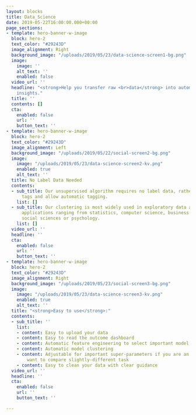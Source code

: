 ```yaml
---
layout: blocks
title: Data_Science
date: 2019-05-22T16:00:00.000+00:00
page_sections:
- template: hero-banner-w-image
  block: hero-2
  text_color: "#29243D"
  image_alignment: Right
  background_image: "/uploads/2019/05/23/data-science-screen1-bg.png"
  image:
    image: ''
    alt_text: ''
    enabled: false
  video_url: ''
  headline: "<strong>Help you transfer raw <br>data</strong> into automatically <br>generated
    insights."
  title: ''
  contents: []
  cta:
    enabled: false
    url: ''
    button_text: ''
- template: hero-banner-w-image
  block: hero-2
  text_color: "#29243D"
  image_alignment: Left
  background_image: "/uploads/2019/05/22/social-screen2-bg.png"
  image:
    image: "/uploads/2019/05/23/data-science-screen2-kv.png"
    enabled: true
    alt_text: ''
  title: No Label Data Needed
  contents:
  - sub_title: Our unsupervised algorithm requires no label data, rather we output
      tags and allow automatic tagging.
    list: []
  - sub_title: Our clustering is most widely used in exploratory data analysis, with
      applications ranging from statistics, computer science, business marketing to
      social sciences or psychology.
    list: []
  video_url: ''
  headline: ''
  cta:
    enabled: false
    url: ''
    button_text: ''
- template: hero-banner-w-image
  block: hero-2
  text_color: "#29243D"
  image_alignment: Right
  background_image: "/uploads/2019/05/23/social-screen3-bg.png"
  image:
    image: "/uploads/2019/05/23/data-science-screen3-kv.png"
    enabled: true
    alt_text: ''
  title: "<strong>Easy to use</strong>:"
  contents:
  - sub_title: ''
    list:
    - content: Easy to upload your data
    - content: Easy to read the outcome dashboard
    - content: Automatic feature engineering to select important model features
    - content: Automatic model clustering
    - content: Adjustable for important super-parameters if you are an expert and
        want to compare slightly-different task
    - content: Easy to clean your data with clear guidance
  video_url: ''
  headline: ''
  cta:
    enabled: false
    url: ''
    button_text: ''

---
```


